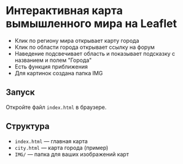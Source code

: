 # Интерактивная карта вымышленного мира на Leaflet

- Клик по региону мира открывает карту города
- Клик по области города открывает ссылку на форум
- Наведение подсвечивает область и показывает подсказку с названием и полем "Города"
- Есть функция приближения
- Для картинок создана папка IMG

## Запуск
Откройте файл `index.html` в браузере.

## Структура
- `index.html` — главная карта
- `city.html` — карта города (пример)
- `IMG/` — папка для ваших изображений карт
